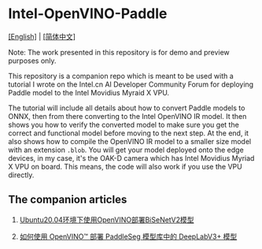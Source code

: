 # Intel-OpenVINO-Paddle

[[English]](README.md) | [[简体中文]](README_CN.md)

Note: The work presented in this repository is for demo and preview purposes only. 

This repository is a companion repo which is meant to be used with a tutorial I wrote on the Intel.cn AI Developer Community Forum for deploying Paddle model to the Intel Movidius Myraid X VPU.

The tutorial will include all details about how to convert Paddle models to ONNX, then from there converting to the Intel OpenVINO IR model. It then shows you how to verify the converted model to make sure you get the correct and functional model before moving to the next step. 
At the end, it also shows how to compile the OpenVINO IR model to a smaller size model with an extension `.blob`. You will get your model deployed onto the edge devices, in my case, it's the OAK-D camera which has Intel Movidius Myriad X VPU on board. This means, the code will also work if you use the VPU directly.

## The companion articles
1. [Ubuntu20.04环境下使用OpenVINO部署BiSeNetV2模型](https://bizwebcast.intel.cn/dev/articleDetails.html?id=73)

2. [如何使用 OpenVINO™ 部署 PaddleSeg 模型库中的 DeepLabV3+ 模型](https://bizwebcast.intel.cn/dev/articleDetails.html?id=97)